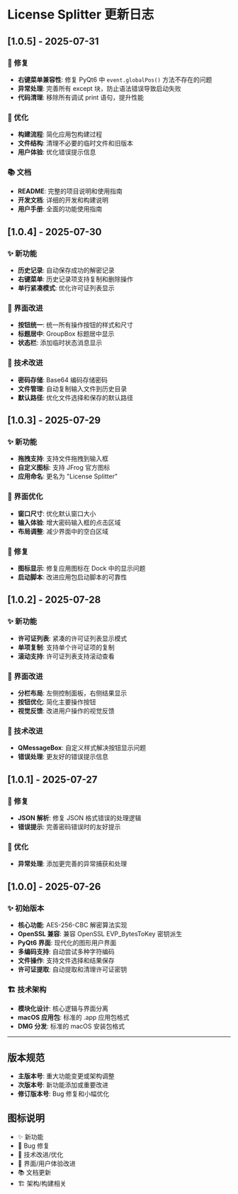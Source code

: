 # License Splitter 更新日志

## [1.0.5] - 2025-07-31

### 🐛 修复
- **右键菜单兼容性**: 修复 PyQt6 中 `event.globalPos()` 方法不存在的问题
- **异常处理**: 完善所有 except 块，防止语法错误导致启动失败
- **代码清理**: 移除所有调试 print 语句，提升性能

### 🔧 优化
- **构建流程**: 简化应用包构建过程
- **文件结构**: 清理不必要的临时文件和旧版本
- **用户体验**: 优化错误提示信息

### 📚 文档
- **README**: 完整的项目说明和使用指南
- **开发文档**: 详细的开发和构建说明
- **用户手册**: 全面的功能使用指南

## [1.0.4] - 2025-07-30

### ✨ 新功能
- **历史记录**: 自动保存成功的解密记录
- **右键菜单**: 历史记录项支持复制和删除操作
- **单行紧凑模式**: 优化许可证列表显示

### 🎨 界面改进
- **按钮统一**: 统一所有操作按钮的样式和尺寸
- **标题居中**: GroupBox 标题居中显示
- **状态栏**: 添加临时状态消息显示

### 🔧 技术改进
- **密码存储**: Base64 编码存储密码
- **文件管理**: 自动复制输入文件到历史目录
- **默认路径**: 优化文件选择和保存的默认路径

## [1.0.3] - 2025-07-29

### ✨ 新功能
- **拖拽支持**: 支持文件拖拽到输入框
- **自定义图标**: 支持 JFrog 官方图标
- **应用命名**: 更名为 "License Splitter"

### 🎨 界面优化
- **窗口尺寸**: 优化默认窗口大小
- **输入体验**: 增大密码输入框的点击区域
- **布局调整**: 减少界面中的空白区域

### 🐛 修复
- **图标显示**: 修复应用图标在 Dock 中的显示问题
- **启动脚本**: 改进应用包启动脚本的可靠性

## [1.0.2] - 2025-07-28

### ✨ 新功能
- **许可证列表**: 紧凑的许可证列表显示模式
- **单项复制**: 支持单个许可证项的复制
- **滚动支持**: 许可证列表支持滚动查看

### 🎨 界面改进
- **分栏布局**: 左侧控制面板，右侧结果显示
- **按钮优化**: 简化主要操作按钮
- **视觉反馈**: 改进用户操作的视觉反馈

### 🔧 技术改进
- **QMessageBox**: 自定义样式解决按钮显示问题
- **错误处理**: 更友好的错误提示信息

## [1.0.1] - 2025-07-27

### 🐛 修复
- **JSON 解析**: 修复 JSON 格式错误的处理逻辑
- **错误提示**: 完善密码错误时的友好提示

### 🔧 优化
- **异常处理**: 添加更完善的异常捕获和处理

## [1.0.0] - 2025-07-26

### ✨ 初始版本
- **核心功能**: AES-256-CBC 解密算法实现
- **OpenSSL 兼容**: 兼容 OpenSSL EVP_BytesToKey 密钥派生
- **PyQt6 界面**: 现代化的图形用户界面
- **多编码支持**: 自动尝试多种字符编码
- **文件操作**: 支持文件选择和结果保存
- **许可证提取**: 自动提取和清理许可证密钥

### 🏗️ 技术架构
- **模块化设计**: 核心逻辑与界面分离
- **macOS 应用包**: 标准的 .app 应用包格式
- **DMG 分发**: 标准的 macOS 安装包格式

---

## 版本规范

- **主版本号**: 重大功能变更或架构调整
- **次版本号**: 新功能添加或重要改进
- **修订版本号**: Bug 修复和小幅优化

## 图标说明

- ✨ 新功能
- 🐛 Bug 修复
- 🔧 技术改进/优化
- 🎨 界面/用户体验改进
- 📚 文档更新
- 🏗️ 架构/构建相关
